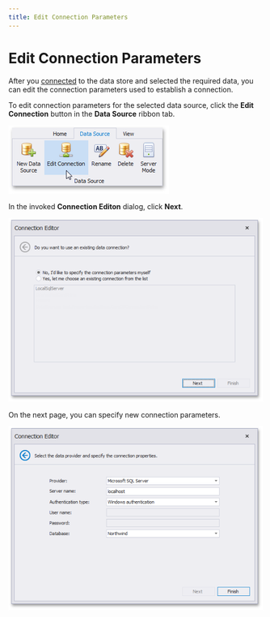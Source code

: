 ```yaml
---
title: Edit Connection Parameters
---
```

# Edit Connection Parameters
After you [connected](../../../../dashboard-for-desktop/articles/dashboard-designer/providing-data/connecting-to-sql-databases.md) to the data store and selected the required data, you can edit the connection parameters used to establish a connection.

To edit connection parameters for the selected data source, click the **Edit Connection** button in the **Data Source** ribbon tab.

![EditConnectionButton_Ribbon](../../../images/Img118181.png)

In the invoked **Connection Editon** dialog, click **Next**.

![ConnectionEditor_Page1](../../../images/Img118182.png)

On the next page, you can specify new connection parameters.

![ConnectionEditor_Page2](../../../images/Img118183.png)